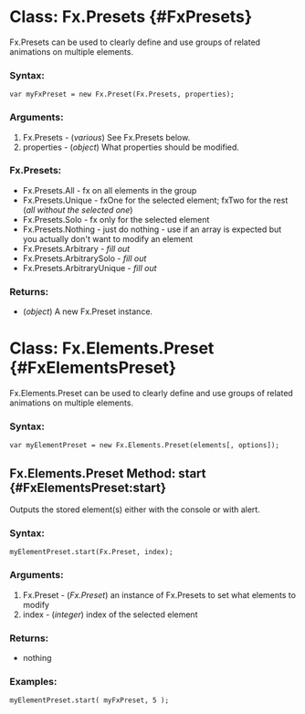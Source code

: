 Class: Fx.Presets {#FxPresets}
=============================

Fx.Presets can be used to clearly define and use groups of related animations on multiple elements.

### Syntax:

	var myFxPreset = new Fx.Preset(Fx.Presets, properties);

### Arguments:

1. Fx.Presets  - (*various*) See Fx.Presets below.
2. properties  - (*object*)  What properties should be modified.

### Fx.Presets:

* Fx.Presets.All               - fx on all elements in the group
* Fx.Presets.Unique            - fxOne for the selected element; fxTwo for the rest (*all without the selected one*)
* Fx.Presets.Solo              - fx only for the selected element
* Fx.Presets.Nothing           - just do nothing - use if an array is expected but you actually don't want to modify an element
* Fx.Presets.Arbitrary         - *fill out*
* Fx.Presets.ArbitrarySolo     - *fill out*
* Fx.Presets.ArbitraryUnique   - *fill out*


### Returns:

* (*object*) A new Fx.Preset instance.

Class: Fx.Elements.Preset {#FxElementsPreset}
=============================

Fx.Elements.Preset can be used to clearly define and use groups of related animations on multiple elements.

### Syntax:

	var myElementPreset = new Fx.Elements.Preset(elements[, options]);
	
Fx.Elements.Preset Method: start {#FxElementsPreset:start}
----------------------------------------------------

Outputs the stored element(s) either with the console or with alert.

### Syntax:

	myElementPreset.start(Fx.Preset, index);

### Arguments:

1. Fx.Preset - (*Fx.Preset*) an instance of Fx.Presets to set what elements to modify
2. index     - (*integer*)   index of the selected element

### Returns:

* nothing

### Examples:

	myElementPreset.start( myFxPreset, 5 );